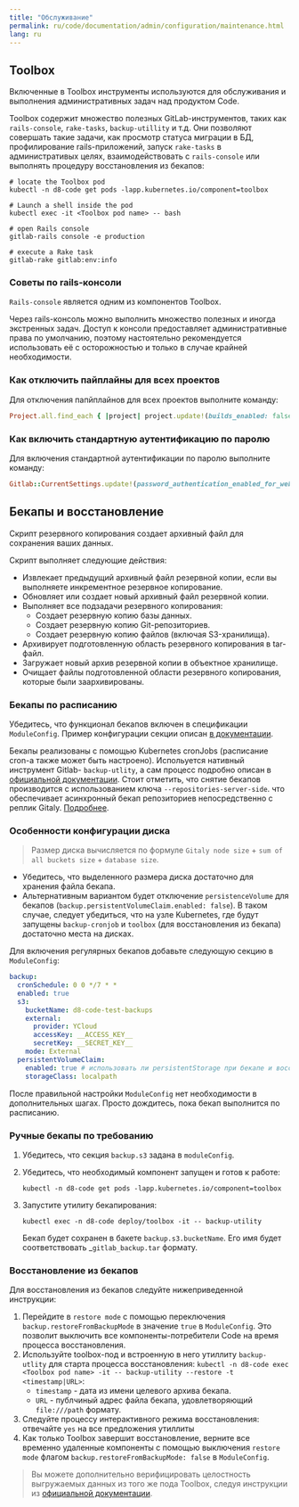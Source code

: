 ```yaml
---
title: "Обслуживание"
permalink: ru/code/documentation/admin/configuration/maintenance.html
lang: ru
---
```


## Toolbox

Включенные в Toolbox инструменты используются для обслуживания и выполнения административных задач над продуктом Code.

Toolbox содержит множество полезных GitLab-инструментов, таких как `rails-console`, `rake-tasks`, `backup-utillity` и т.д. Они позволяют совершать такие задачи, как просмотр статуса миграции в БД, профилирование rails-приложений, запуск `rake-tasks` в административых целях, взаимодействовать с `rails-console` или выполнять процедуру восстановления из бекапов:

```shell
# locate the Toolbox pod
kubectl -n d8-code get pods -lapp.kubernetes.io/component=toolbox

# Launch a shell inside the pod
kubectl exec -it <Toolbox pod name> -- bash

# open Rails console
gitlab-rails console -e production

# execute a Rake task
gitlab-rake gitlab:env:info
```

### Советы по rails-консоли

`Rails-console` является одним из компонентов Toolbox.

Через rails-консоль можно выполнить множество полезных и иногда экстренных задач. Доступ к консоли предоставляет административные права по умолчанию, поэтому настоятельно рекомендуется использовать её с осторожностью и только в случае крайней необходимости.

### Как отключить пайплайны для всех проектов

Для отключения папйплайнов для всех проектов выполните команду:

```ruby
Project.all.find_each { |project| project.update!(builds_enabled: false) }
```

### Как включить стандартную аутентификацию по паролю

Для включения стандартной аутентификации по паролю выполните команду:

```ruby
Gitlab::CurrentSettings.update!(password_authentication_enabled_for_web: true)
```

## Бекапы и восстановление

Скрипт резервного копирования создает архивный файл для сохранения ваших данных.

Скрипт выполняет следующие действия:

- Извлекает предыдущий архивный файл резервной копии, если вы выполняете инкрементное резервное копирование.
- Обновляет или создает новый архивный файл резервной копии.
- Выполняет все подзадачи резервного копирования:
  - Создает резервную копию базы данных.
  - Создает резервную копию Git-репозиториев.
  - Создает резервную копию файлов (включая S3-хранилища).
- Архивирует подготовленную область резервного копирования в tar-файл.
- Загружает новый архив резервной копии в объектное хранилище.
- Очищает файлы подготовленной области резервного копирования, которые были заархивированы.

### Бекапы по расписанию

Убедитесь, что функционал бекапов включен в спецификации `ModuleConfig`. Пример конфигурации секции описан [в документации](../../reference/examples.html#настройка-бекапов).

Бекапы реализованы с помощью Kubernetes cronJobs (расписание cron-а также может быть настроено). Испольуется нативный инструмент Gitlab- `backup-utlity`, а сам процесс подробно описан в [официальной документации](https://docs.gitlab.com/charts/backup-restore/backup.html). Стоит отметить, что снятие бекапов производится с использованием ключа `--repositories-server-side`. что обеспечивает асинхронный бекап репозиториев непосредственно с реплик Gitaly. [Подробнее](https://docs.gitlab.com/ee/administration/backup_restore/backup_archive_process.html#server-side-backups).

### Особенности конфигурации диска

> Размер диска вычисляется по формуле `Gitaly node size` + `sum of all buckets size` + `database size`.

- Убедитесь, что выделенного размера диска достаточно для хранения файла бекапа.
- Альтернативным вариантом будет отключение `persistenceVolume` для бекапов (`backup.persistentVolumeClaim.enabled: false`). В таком случае, следует убедиться, что на узле Kubernetes, где будут запущены `backup-cronjob` и `toolbox` (для восстановления из бекапа) достаточно места на дисках.

Для включения регулярных бекапов добавьте следующую секцию в `ModuleConfig`:

```yaml
backup:
  cronSchedule: 0 0 */7 * *
  enabled: true
  s3:
    bucketName: d8-code-test-backups
    external:
      provider: YCloud
      accessKey: __ACCESS_KEY__
      secretKey: __SECRET_KEY__
    mode: External
  persistentVolumeClaim:
    enabled: true # использовать ли persistentStorage при бекапе и восстановлении из бекапа
    storageClass: localpath
```

После правильной настройки `ModuleConfig` нет необходимости в дополнительных шагах. Просто дождитесь, пока бекап выполнится по расписанию.

### Ручные бекапы по требованию

1. Убедитесь, что секция `backup.s3` задана в `moduleConfig`.
1. Убедитесь, что необходимый компонент запущен и готов к работе:

   ```shell
   kubectl -n d8-code get pods -lapp.kubernetes.io/component=toolbox
   ```

1. Запустите утилиту бекапирования:

   ```shell
   kubectl exec -n d8-code deploy/toolbox -it -- backup-utility
   ```

   Бекап будет сохранен в бакете `backup.s3.bucketName`. Его имя будет соответствовать <timestamp>_`gitlab_backup.tar` формату.

### Восстановление из бекапов

Для восстановления из бекапов следуйте нижеприведенной инструкции:

1. Перейдите в `restore mode` с помощью переключения `backup.restoreFromBackupMode` в значение `true` в `ModuleConfig`. Это позволит выключить все компоненты-потребители Code на время процесса восстановления.
1. Используйте toolbox-под и встроенную в него утиллиту `backup-utlity` для старта процесса восстановления: `kubectl -n d8-code exec <Toolbox pod name> -it -- backup-utility --restore -t <timestamp|URL>`:
   - `timestamp` - дата из имени целевого архива бекапа.
   - `URL` - публчиный адрес файла бекапа, удовлетворяющий `file:///path` формату.
1. Следуйте процессу интерактивного режима восстановления: отвечайте `yes` на все предложения утиллиты
1. Как только Toolbox завершит восстановление, верните все временно удаленные компоненты с помощью выключения `restore mode` флагом `backup.restoreFromBackupMode: false` в `ModuleConfig`.

> Вы можете дополнительно верифицировать целостность выгружаемых данных из того же пода Toolbox, следуя инструкции из [официальной документации](https://docs.gitlab.com/ee/administration/raketasks/check.html#uploaded-files-integrity).
